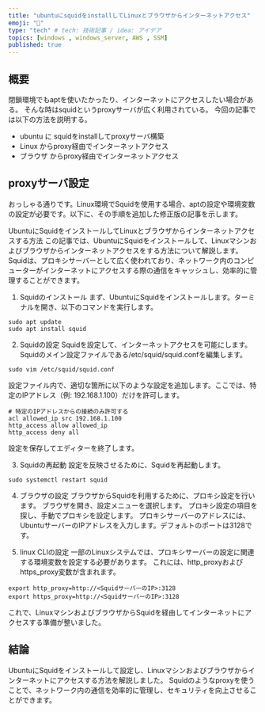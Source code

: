 ```yaml
---
title: "ubuntuにsquidをinstallしてLinuxとブラウザからインターネットアクセス"
emoji: "🪮"
type: "tech" # tech: 技術記事 / idea: アイデア
topics: [windows , windows_server, AWS , SSM]
published: true
---
```


## 概要
閉鎖環境でもaptを使いたかったり、インターネットにアクセスしたい場合がある。
そんな時はsquidというproxyサーバが広く利用されている。
今回の記事では以下の方法を説明する。
- ubuntu に squidをinstallしてproxyサーバ構築
- Linux からproxy経由でインターネットアクセス
- ブラウザ からproxy経由でインターネットアクセス

## proxyサーバ設定

おっしゃる通りです。Linux環境でSquidを使用する場合、aptの設定や環境変数の設定が必要です。以下に、その手順を追加した修正版の記事を示します。

UbuntuにSquidをインストールしてLinuxとブラウザからインターネットアクセスする方法
この記事では、UbuntuにSquidをインストールして、Linuxマシンおよびブラウザからインターネットアクセスをする方法について解説します。Squidは、プロキシサーバーとして広く使われており、ネットワーク内のコンピューターがインターネットにアクセスする際の通信をキャッシュし、効率的に管理することができます。

1. Squidのインストール
まず、UbuntuにSquidをインストールします。ターミナルを開き、以下のコマンドを実行します。

```
sudo apt update
sudo apt install squid
```

2. Squidの設定
Squidを設定して、インターネットアクセスを可能にします。Squidのメイン設定ファイルである/etc/squid/squid.confを編集します。

```
sudo vim /etc/squid/squid.conf
```

設定ファイル内で、適切な箇所に以下のような設定を追加します。ここでは、特定のIPアドレス（例: 192.168.1.100）だけを許可します。

```
# 特定のIPアドレスからの接続のみ許可する
acl allowed_ip src 192.168.1.100
http_access allow allowed_ip
http_access deny all
```

設定を保存してエディターを終了します。

3. Squidの再起動
設定を反映させるために、Squidを再起動します。

```
sudo systemctl restart squid
```

4. ブラウザの設定
ブラウザからSquidを利用するために、プロキシ設定を行います。
ブラウザを開き、設定メニューを選択します。
プロキシ設定の項目を探し、手動でプロキシを設定します。
プロキシサーバーのアドレスには、UbuntuサーバーのIPアドレスを入力します。デフォルトのポートは3128です。

5. linux CLIの設定
一部のLinuxシステムでは、プロキシサーバーの設定に関連する環境変数を設定する必要があります。
これには、http_proxyおよびhttps_proxy変数が含まれます。


```
export http_proxy=http://<SquidサーバーのIP>:3128
export https_proxy=http://<SquidサーバーのIP>:3128
```
これで、LinuxマシンおよびブラウザからSquidを経由してインターネットにアクセスする準備が整いました。

## 結論
UbuntuにSquidをインストールして設定し、Linuxマシンおよびブラウザからインターネットにアクセスする方法を解説しました。
Squidのようなproxyを使うことで、ネットワーク内の通信を効率的に管理し、セキュリティを向上させることができます。
